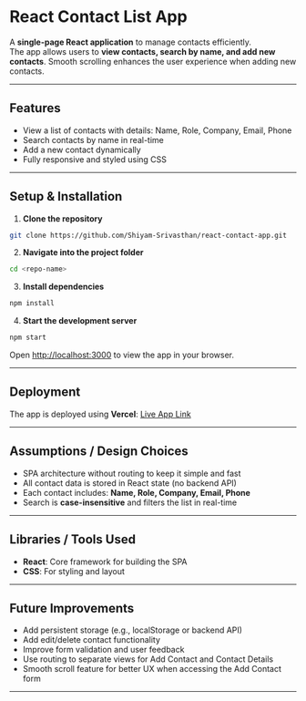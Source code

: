 # React Contact List App

A **single-page React application** to manage contacts efficiently.  
The app allows users to **view contacts, search by name, and add new contacts**. Smooth scrolling enhances the user experience when adding new contacts.

---

## **Features**

- View a list of contacts with details: Name, Role, Company, Email, Phone  
- Search contacts by name in real-time  
- Add a new contact dynamically   
- Fully responsive and styled using CSS  

---

## **Setup & Installation**

1. **Clone the repository**

```bash
git clone https://github.com/Shiyam-Srivasthan/react-contact-app.git
````

2. **Navigate into the project folder**

```bash
cd <repo-name>
```

3. **Install dependencies**

```bash
npm install
```

4. **Start the development server**

```bash
npm start
```

Open [http://localhost:3000](http://localhost:3000) to view the app in your browser.

---

## **Deployment**

The app is deployed using **Vercel**:
[Live App Link](https://your-vercel-link.vercel.app)

---

## **Assumptions / Design Choices**

* SPA architecture without routing to keep it simple and fast
* All contact data is stored in React state (no backend API)
* Each contact includes: **Name, Role, Company, Email, Phone**
* Search is **case-insensitive** and filters the list in real-time

---

## **Libraries / Tools Used**

* **React**: Core framework for building the SPA
* **CSS**: For styling and layout

---

## **Future Improvements**

* Add persistent storage (e.g., localStorage or backend API)
* Add edit/delete contact functionality
* Improve form validation and user feedback
* Use routing to separate views for Add Contact and Contact Details
* Smooth scroll feature for better UX when accessing the Add Contact form

---
